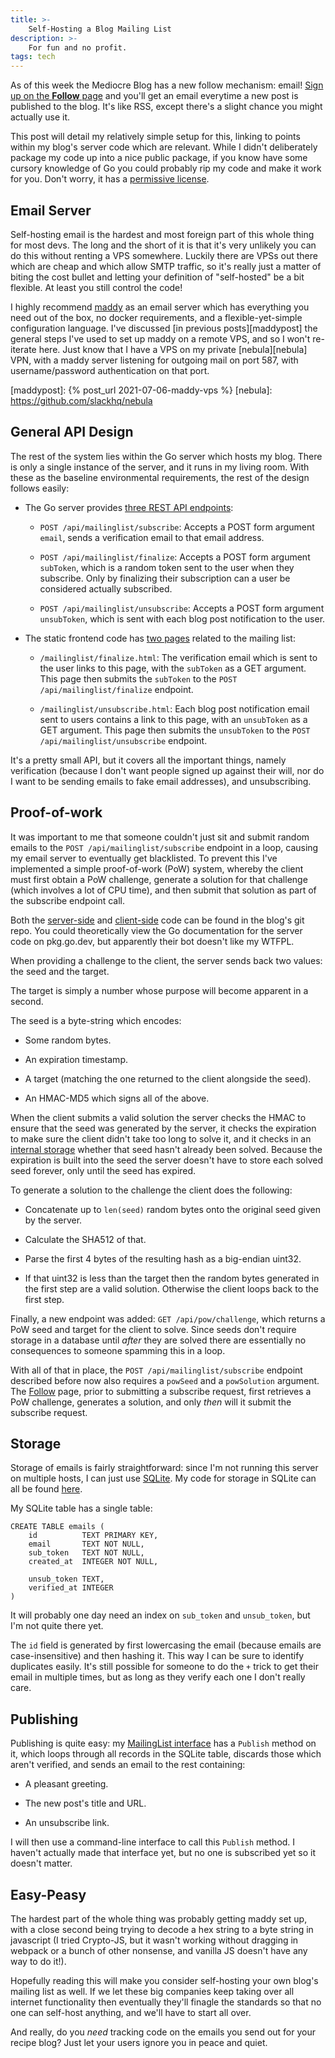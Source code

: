```yaml
---
title: >-
    Self-Hosting a Blog Mailing List
description: >-
    For fun and no profit.
tags: tech
---
```


As of this week the Mediocre Blog has a new follow mechanism: email! [Sign up
on the **Follow** page][follow] and you'll get an email everytime a new post
is published to the blog. It's like RSS, except there's a slight chance you
might actually use it.

This post will detail my relatively simple setup for this, linking to points
within my blog's server code which are relevant. While I didn't deliberately
package my code up into a nice public package, if you know have some cursory
knowledge of Go you could probably rip my code and make it work for you. Don't
worry, it has a [permissive license](/assets/wtfpl.txt).

[follow]: /follow.html

## Email Server

Self-hosting email is the hardest and most foreign part of this whole
thing for most devs. The long and the short of it is that it's very unlikely you
can do this without renting a VPS somewhere. Luckily there are VPSs out there
which are cheap and which allow SMTP traffic, so it's really just a matter of
biting the cost bullet and letting your definition of "self-hosted" be a bit
flexible. At least you still control the code!

I highly recommend [maddy][maddy] as an email server which has everything you
need out of the box, no docker requirements, and a flexible-yet-simple
configuration language.  I've discussed [in previous posts][maddypost] the
general steps I've used to set up maddy on a remote VPS, and so I won't
re-iterate here. Just know that I have a VPS on my private [nebula][nebula] VPN,
with a maddy server listening for outgoing mail on port 587, with
username/password authentication on that port.

[maddy]: https://maddy.email
[maddypost]: {% post_url 2021-07-06-maddy-vps %}
[nebula]: https://github.com/slackhq/nebula

## General API Design

The rest of the system lies within the Go server which hosts my blog. There is
only a single instance of the server, and it runs in my living room. With these
as the baseline environmental requirements, the rest of the design follows
easily:

* The Go server provides [three REST API endpoints][restendpoints]:

    - `POST /api/mailinglist/subscribe`: Accepts a POST form argument `email`, sends a
      verification email to that email address.

    - `POST /api/mailinglist/finalize`: Accepts a POST form argument `subToken`,
      which is a random token sent to the user when they subscribe. Only by
      finalizing their subscription can a user be considered actually
      subscribed.

    - `POST /api/mailinglist/unsubscribe`: Accepts a POST form argument
      `unsubToken`, which is sent with each blog post notification to the user.

* The static frontend code has [two pages][staticpages] related to the mailing
  list:

    - `/mailinglist/finalize.html`: The verification email which is sent to the
      user links to this page, with the `subToken` as a GET argument. This page
      then submits the `subToken` to the `POST /api/mailinglist/finalize`
      endpoint.

    - `/mailinglist/unsubscribe.html`: Each blog post notification email sent to
      users contains a link to this page, with an `unsubToken` as a GET
      argument. This page then submits the `unsubToken` to the `POST
      /api/mailinglist/unsubscribe` endpoint.

It's a pretty small API, but it covers all the important things, namely
verification (because I don't want people signed up against their will, nor do I
want to be sending emails to fake email addresses), and unsubscribing.

[restendpoints]: https://github.com/mediocregopher/blog.mediocregopher.com/blob/5ca7dadd02fb49dd62ad448d12021359e41beec1/srv/cmd/mediocre-blog/main.go#L169
[staticpages]: https://github.com/mediocregopher/blog.mediocregopher.com/tree/9c3ea8dd803d6f0df768e3ae37f8c4ab2efbcc5c/static/src/mailinglist

## Proof-of-work

It was important to me that someone couldn't just sit and submit random emails
to the `POST /api/mailinglist/subscribe` endpoint in a loop, causing my email
server to eventually get blacklisted. To prevent this I've implemented a simple
proof-of-work (PoW) system, whereby the client must first obtain a PoW
challenge, generate a solution for that challenge (which involves a lot of CPU
time), and then submit that solution as part of the subscribe endpoint call.

Both the [server-side][powserver] and [client-side][powclient] code can be found
in the blog's git repo. You could theoretically view the Go documentation for
the server code on pkg.go.dev, but apparently their bot doesn't like my WTFPL.

When providing a challenge to the client, the server sends back two values: the
seed and the target.

The target is simply a number whose purpose will become apparent in a second.

The seed is a byte-string which encodes:

* Some random bytes.

* An expiration timestamp.

* A target (matching the one returned to the client alongside the seed).

* An HMAC-MD5 which signs all of the above.

When the client submits a valid solution the server checks the HMAC to ensure
that the seed was generated by the server, it checks the expiration to make sure
the client didn't take too long to solve it, and it checks in an [internal
storage][powserverstore] whether that seed hasn't already been solved. Because
the expiration is built into the seed the server doesn't have to store each
solved seed forever, only until the seed has expired.

To generate a solution to the challenge the client does the following:

* Concatenate up to `len(seed)` random bytes onto the original seed given by the
  server.

* Calculate the SHA512 of that.

* Parse the first 4 bytes of the resulting hash as a big-endian uint32.

* If that uint32 is less than the target then the random bytes generated in the
  first step are a valid solution. Otherwise the client loops back to the first
  step.

Finally, a new endpoint was added: `GET /api/pow/challenge`, which returns a PoW
seed and target for the client to solve. Since seeds don't require storage in a
database until _after_ they are solved there are essentially no consequences to
someone spamming this in a loop.

With all of that in place, the `POST /api/mailinglist/subscribe` endpoint
described before now also requires a `powSeed` and a `powSolution` argument. The
[Follow][follow] page, prior to submitting a subscribe request, first retrieves
a PoW challenge, generates a solution, and only _then_ will it submit the
subscribe request.

[powserver]: https://github.com/mediocregopher/blog.mediocregopher.com/blob/9c3ea8dd803d6f0df768e3ae37f8c4ab2efbcc5c/srv/pow/pow.go
[powserverstore]: https://github.com/mediocregopher/blog.mediocregopher.com/blob/5ca7dadd02fb49dd62ad448d12021359e41beec1/srv/pow/store.go
[powclient]: https://github.com/mediocregopher/blog.mediocregopher.com/blob/9c3ea8dd803d6f0df768e3ae37f8c4ab2efbcc5c/static/src/assets/solvePow.js

## Storage

Storage of emails is fairly straightforward: since I'm not running this server
on multiple hosts, I can just use [SQLite][sqlite]. My code for storage in
SQLite can all be found [here][sqlitecode].

My SQLite table has a single table:

```
CREATE TABLE emails (
	id          TEXT PRIMARY KEY,
	email       TEXT NOT NULL,
	sub_token   TEXT NOT NULL,
	created_at  INTEGER NOT NULL,

	unsub_token TEXT,
	verified_at INTEGER
)
```

It will probably one day need an index on `sub_token` and `unsub_token`, but I'm
not quite there yet.

The `id` field is generated by first lowercasing the email (because emails are
case-insensitive) and then hashing it. This way I can be sure to identify
duplicates easily. It's still possible for someone to do the `+` trick to get
their email in multiple times, but as long as they verify each one I don't
really care.

[sqlite]: https://sqlite.org/index.html
[sqlitecode]: https://github.com/mediocregopher/blog.mediocregopher.com/blob/5ca7dadd02fb49dd62ad448d12021359e41beec1/srv/mailinglist/store.go

## Publishing

Publishing is quite easy: my [MailingList interface][mailinglistinterface] has a
`Publish` method on it, which loops through all records in the SQLite table,
discards those which aren't verified, and sends an email to the rest containing:

* A pleasant greeting.

* The new post's title and URL.

* An unsubscribe link.

I will then use a command-line interface to call this `Publish` method. I
haven't actually made that interface yet, but no one is subscribed yet so it
doesn't matter.

[mailinglistinterface]: https://github.com/mediocregopher/blog.mediocregopher.com/blob/5ca7dadd02fb49dd62ad448d12021359e41beec1/srv/mailinglist/mailinglist.go#L23

## Easy-Peasy

The hardest part of the whole thing was probably getting maddy set up, with a
close second being trying to decode a hex string to a byte string in javascript
(I tried Crypto-JS, but it wasn't working without dragging in webpack or a bunch
of other nonsense, and vanilla JS doesn't have any way to do it!).

Hopefully reading this will make you consider self-hosting your own blog's
mailing list as well. If we let these big companies keep taking over all
internet functionality then eventually they'll finagle the standards so that
no one can self-host anything, and we'll have to start all over.

And really, do you _need_ tracking code on the emails you send out for your
recipe blog? Just let your users ignore you in peace and quiet.
